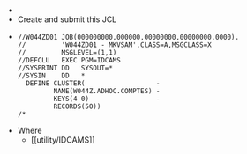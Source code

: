 -
- Create and submit this JCL
- ```
  //W044ZD01 JOB(000000000,000000,00000000,00000000,0000).
  //         'W044ZD01 - MKVSAM',CLASS=A,MSGCLASS=X
  //         MSGLEVEL=(1,1)
  //DEFCLU   EXEC PGM=IDCAMS
  //SYSPRINT DD   SYSOUT=*
  //SYSIN    DD   *
    DEFINE CLUSTER(                  -
           NAME(W044Z.ADHOC.COMPTES) -
           KEYS(4 0)                 -
           RECORDS(50))
  /*
  ```
- Where
	- [[utility/IDCAMS]]